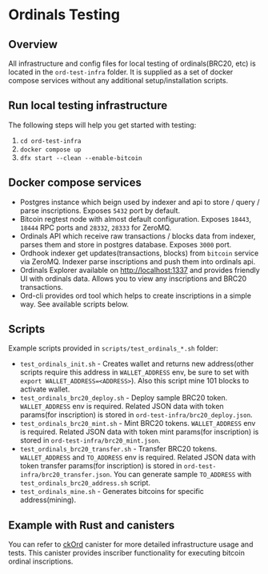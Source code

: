 # Ordinals Testing
## Overview
All infrastructure and config files for local testing of ordinals(BRC20, etc) is located in the `ord-test-infra` folder. It is supplied as a set of docker compose services without any additional setup/installation scripts.

## Run local testing infrastructure
The following steps will help you get started with testing:
1. ```cd ord-test-infra```
2. ```docker compose up```
3. ```dfx start --clean --enable-bitcoin```

## Docker compose services
- Postgres instance which beign used by indexer and api to store / query / parse inscriptions. Exposes `5432` port by default.
- Bitcoin regtest node with almost default configuration. Exposes `18443`, `18444` RPC ports and `28332`, `28333` for ZeroMQ.
- Ordinals API which receive raw transactions / blocks data from indexer, parses them and store in postgres database. Exposes `3000` port.
- Ordhook indexer get updates(transactions, blocks) from `bitcoin` service via ZeroMQ. Indexer parse inscriptions and push them into ordinals api.
- Ordinals Explorer available on [http://localhost:1337](http://localhost:1337) and provides friendly UI with ordinals data. Allows you to view any inscriptions and BRC20 transactions.
- Ord-cli provides ord tool which helps to create inscriptions in a simple way. See available scripts below.

## Scripts
Example scripts provided in `scripts/test_ordinals_*.sh` folder:
- `test_ordinals_init.sh` - Creates wallet and returns new address(other scripts require this address in `WALLET_ADDRESS` env, be sure to set with `export WALLET_ADDRESS=<ADDRESS>`). Also this script mine 101 blocks to activate wallet.
- `test_ordinals_brc20_deploy.sh` - Deploy sample BRC20 token. `WALLET_ADDRESS` env is required. Related JSON data with token params(for inscription) is stored in `ord-test-infra/brc20_deploy.json`.
- `test_ordinals_brc20_mint.sh` - Mint BRC20 tokens. `WALLET_ADDRESS` env is required. Related JSON data with token mint params(for inscription) is stored in `ord-test-infra/brc20_mint.json`.
- `test_ordinals_brc20_transfer.sh` - Transfer BRC20 tokens. `WALLET_ADDRESS` and `TO_ADDRESS` env is required. Related JSON data with token transfer params(for inscription) is stored in `ord-test-infra/brc20_transfer.json`. You can generate sample `TO_ADDRESS` with `test_ordinals_brc20_address.sh` script.
- `test_ordinals_mine.sh` - Generates bitcoins for specific address(mining).

## Example with Rust and canisters
You can refer to [ckOrd](https://github.com/bitfinity-network/ckOrd) canister for more detailed infrastructure usage and tests. This canister provides inscriber functionality for executing bitcoin ordinal inscriptions.
